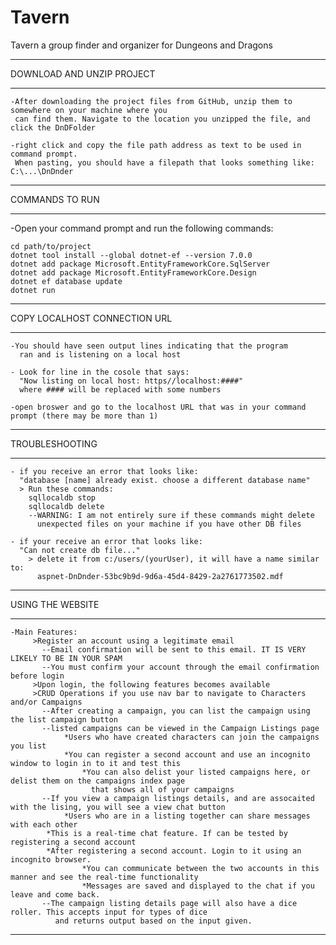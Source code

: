 # Tavern
Tavern a group finder and organizer for Dungeons and Dragons
**********************************************************************************************************************************
DOWNLOAD AND UNZIP PROJECT
**********************************************************************************************************************************
```
-After downloading the project files from GitHub, unzip them to somewhere on your machine where you
 can find them. Navigate to the location you unzipped the file, and click the DnDFolder

-right click and copy the file path address as text to be used in command prompt.
 When pasting, you should have a filepath that looks something like: C:\...\DnDnder
```
**********************************************************************************************************************************
COMMANDS TO RUN
**********************************************************************************************************************************
-Open your command prompt and run the following commands:
```
cd path/to/project
dotnet tool install --global dotnet-ef --version 7.0.0
dotnet add package Microsoft.EntityFrameworkCore.SqlServer
dotnet add package Microsoft.EntityFrameworkCore.Design
dotnet ef database update
dotnet run
```
**********************************************************************************************************************************
COPY LOCALHOST CONNECTION URL
**********************************************************************************************************************************
```
-You should have seen output lines indicating that the program
  ran and is listening on a local host

- Look for line in the cosole that says: 
  "Now listing on local host: https//localhost:####"
  where #### will be replaced with some numbers

-open broswer and go to the localhost URL that was in your command prompt (there may be more than 1)
```
**********************************************************************************************************************************
TROUBLESHOOTING
**********************************************************************************************************************************
```
- if you receive an error that looks like:
  "database [name] already exist. choose a different database name"
  > Run these commands: 
    sqllocaldb stop
    sqllocaldb delete
    --WARNING: I am not entirely sure if these commands might delete
      unexpected files on your machine if you have other DB files

- if your receive an error that looks like:
  "Can not create db file..."
    > delete it from c:/users/(yourUser), it will have a name similar to:
      aspnet-DnDnder-53bc9b9d-9d6a-45d4-8429-2a2761773502.mdf
```
**********************************************************************************************************************************
USING THE WEBSITE
**********************************************************************************************************************************
```
-Main Features:
     >Register an account using a legitimate email
       --Email confirmation will be sent to this email. IT IS VERY LIKELY TO BE IN YOUR SPAM
       --You must confirm your account through the email confirmation before login
     >Upon login, the following features becomes available	
     >CRUD Operations if you use nav bar to navigate to Characters and/or Campaigns
       --After creating a campaign, you can list the campaign using the list campaign button
       --listed campaigns can be viewed in the Campaign Listings page
        	*Users who have created characters can join the campaigns you list
        	*You can register a second account and use an incognito window to login in to it and test this
                *You can also delist your listed campaigns here, or delist them on the campaigns index page 
                  that shows all of your campaigns
       --If you view a campaign listings details, and are assocaited with the lising, you will see a view chat button
       		*Users who are in a listing together can share messages with each other
		*This is a real-time chat feature. If can be tested by registering a second account
		*After registering a second account. Login to it using an incognito browser. 
                *You can communicate between the two accounts in this manner and see the real-time functionality
                *Messages are saved and displayed to the chat if you leave and come back. 
       --The campaign listing details page will also have a dice roller. This accepts input for types of dice
          and returns output based on the input given. 
```
**********************************************************************************************************************************
